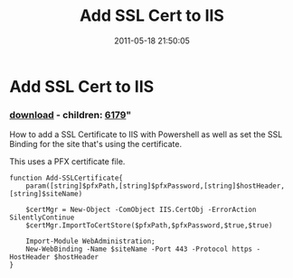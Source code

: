 ﻿---
pid:            2684
parent:         0
children:       6179
poster:         Brian H Madsen
title:          Add SSL Cert to IIS
date:           2011-05-18 21:50:05
format:         posh
---

# Add SSL Cert to IIS

### [download](2684.ps1) - children: [6179](6179.md)"

How to add a SSL Certificate to IIS with Powershell as well as set the SSL Binding for the site that's using the certificate.

This uses a PFX certificate file.

```posh
function Add-SSLCertificate{
    param([string]$pfxPath,[string]$pfxPassword,[string]$hostHeader,[string]$siteName)

    $certMgr = New-Object -ComObject IIS.CertObj -ErrorAction SilentlyContinue    
    $certMgr.ImportToCertStore($pfxPath,$pfxPassword,$true,$true)

    Import-Module WebAdministration;
    New-WebBinding -Name $siteName -Port 443 -Protocol https -HostHeader $hostHeader    
}
```

